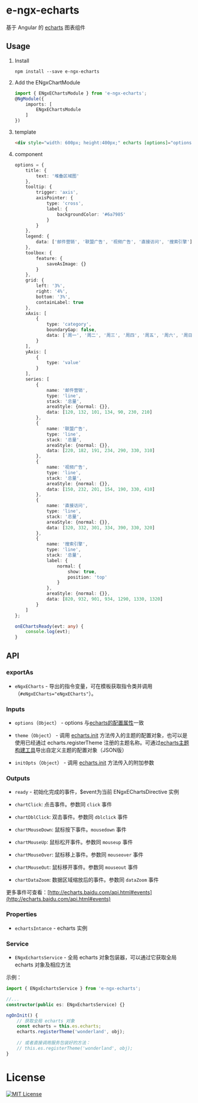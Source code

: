 # e-ngx-echarts

基于 Angular 的 [echarts](http://echarts.baidu.com/index.html) 图表组件

## Usage

1. Install

	```shell
	npm install --save e-ngx-echarts
	```

2. Add the ENgxChartModule

	```typescript
	import { ENgxEChartsModule } from 'e-ngx-echarts';
	@NgModule({
	    imports: [
	        ENgxEChartsModule
	    ]
	})
	```

3. template

	```html
	<div style="width: 600px; height:400px;" echarts [options]="options" (ready)="onEChartsReady($event)"></div>
	```

4. component

	```typescript
	options = {
        title: {
            text: '堆叠区域图'
        },
        tooltip: {
            trigger: 'axis',
            axisPointer: {
                type: 'cross',
                label: {
                    backgroundColor: '#6a7985'
                }
            }
        },
        legend: {
            data: ['邮件营销', '联盟广告', '视频广告', '直接访问', '搜索引擎']
        },
        toolbox: {
            feature: {
                saveAsImage: {}
            }
        },
        grid: {
            left: '3%',
            right: '4%',
            bottom: '3%',
            containLabel: true
        },
        xAxis: [
            {
                type: 'category',
                boundaryGap: false,
                data: ['周一', '周二', '周三', '周四', '周五', '周六', '周日']
            }
        ],
        yAxis: [
            {
                type: 'value'
            }
        ],
        series: [
            {
                name: '邮件营销',
                type: 'line',
                stack: '总量',
                areaStyle: {normal: {}},
                data: [120, 132, 101, 134, 90, 230, 210]
            },
            {
                name: '联盟广告',
                type: 'line',
                stack: '总量',
                areaStyle: {normal: {}},
                data: [220, 182, 191, 234, 290, 330, 310]
            },
            {
                name: '视频广告',
                type: 'line',
                stack: '总量',
                areaStyle: {normal: {}},
                data: [150, 232, 201, 154, 190, 330, 410]
            },
            {
                name: '直接访问',
                type: 'line',
                stack: '总量',
                areaStyle: {normal: {}},
                data: [320, 332, 301, 334, 390, 330, 320]
            },
            {
                name: '搜索引擎',
                type: 'line',
                stack: '总量',
                label: {
                    normal: {
                        show: true,
                        position: 'top'
                    }
                },
                areaStyle: {normal: {}},
                data: [820, 932, 901, 934, 1290, 1330, 1320]
            }
        ]
    };
    
    onEChartsReady(evt: any) {
        console.log(evt);
    }
	```

## API

### exportAs

- `eNgxECharts` - 导出的指令变量，可在模板获取指令类并调用（`#eNgxECharts="eNgxECharts"`）。

### Inputs

- `options`（`Object`） - options 与[echarts的配置属性](http://echarts.baidu.com/option.html)一致

- `theme`（`Object`） - 调用 [echarts.init](http://echarts.baidu.com/api.html#echarts.init) 方法传入的主题的配置对象，也可以是使用已经通过 echarts.registerTheme 注册的主题名称。可通过[echarts主题构建工具](http://echarts.baidu.com/theme-builder/)导出自定义主题的配置对象（JSON版）

- `initOpts`（`Object`） - 调用 [echarts.init](http://echarts.baidu.com/api.html#echarts.init) 方法传入的附加参数

### Outputs

- `ready` - 初始化完成的事件，$event为当前 ENgxEChartsDirective 实例

- `chartClick`: 点击事件。参数同 `click` 事件

- `chartDblClick`: 双击事件。参数同 `dblclick` 事件

- `chartMouseDown`: 鼠标按下事件。`mousedown` 事件

- `chartMouseUp`: 鼠标松开事件。参数同 `mouseup` 事件

- `chartMouseOver`: 鼠标移上事件。参数同 `mouseover` 事件

- `chartMouseOut`: 鼠标移开事件。参数同 `mouseout` 事件

- `chartDataZoom`: 数据区域缩放后的事件。参数同 `dataZoom` 事件

更多事件可查看：[http://echarts.baidu.com/api.html#events](http://echarts.baidu.com/api.html#events)

### Properties

- `echartsIntance` - echarts 实例

### Service

- `ENgxEchartsService` -  全局 echarts 对象包装器，可以通过它获取全局 echarts 对象及相应方法

示例：

```typescript
import { ENgxEchartsService } from 'e-ngx-echarts';

//...
constructor(public es: ENgxEchartsService) {}

ngOnInit() {
	// 获取全局 echarts 对象 
	const echarts = this.es.echarts;
	echarts.registerTheme('wonderland', obj);
	
	// 或者直接调用服务包装好的方法：
	// this.es.registerTheme('wonderland', obj);
}
```

# License

[![MIT License](https://img.shields.io/badge/license-MIT-blue.svg?style=flat)](/LICENSE)

